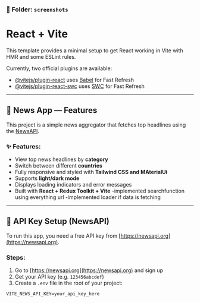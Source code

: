 
### 📁 Folder: `screenshots`



# React + Vite

This template provides a minimal setup to get React working in Vite with HMR and some ESLint rules.

Currently, two official plugins are available:

- [@vitejs/plugin-react](https://github.com/vitejs/vite-plugin-react/blob/main/packages/plugin-react) uses [Babel](https://babeljs.io/) for Fast Refresh
- [@vitejs/plugin-react-swc](https://github.com/vitejs/vite-plugin-react/blob/main/packages/plugin-react-swc) uses [SWC](https://swc.rs/) for Fast Refresh

---

## 📰 News App — Features

This project is a simple news aggregator that fetches top headlines using the [NewsAPI](https://newsapi.org).

### ✨ Features:
- View top news headlines by **category**
- Switch between different **countries** 
- Fully responsive and styled with **Tailwind CSS and MAterialUi** 
- Supports **light/dark mode**
- Displays loading indicators and error messages
- Built with **React + Redux Toolkit + Vite**
-implemented searchfunction using everything url 
-implemented loader if data is fetching
---

## 🔐 API Key Setup (NewsAPI)

To run this app, you need a free API key from [https://newsapi.org](https://newsapi.org).

### Steps:

1. Go to [https://newsapi.org](https://newsapi.org) and sign up
2. Get your API key (e.g. `123456abcdef`)
3. Create a `.env` file in the root of your project:

```env
VITE_NEWS_API_KEY=your_api_key_here
